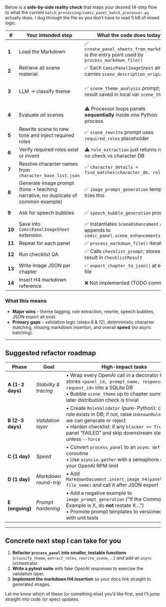 Below is a **side-by-side reality check** that maps your desired 14-step flow to what the current
`batch_processing/comic_panel_batch_processor.py` actually does. I dug through the file so you don’t have to read 5 kB of mixed logic.

| #      | Your intended step                                                                | What the code does today                                                                     | Gap / Risk                                                                                 |
| ------ | --------------------------------------------------------------------------------- | -------------------------------------------------------------------------------------------- | ------------------------------------------------------------------------------------------ |
| **1**  | Load the Markdown                                                                 | ✅ `create_panel_sheets_from_markdown()` is the entry point used by `process_markdown_file()` | —                                                                                          |
| **2**  | Retrieve all scene material                                                       | ✅ Each `ComicPanelImageSheet` already carries `scene_description_original`                   | —                                                                                          |
| **3**  | LLM → classify theme                                                              | ✅ `scene_theme_analysis` prompt; result saved in local var `scene_theme`                     | Stored only in `scene_enhancement.llm_metadata`, **not** bubbled up to chapter-level stats |
| **4**  | Evaluate *all* scenes                                                             | ⚠️ Processor loops panels **sequentially** inside one Python process                         | No batching / concurrency → slow + rate-limit risk                                         |
| **5**  | Rewrite scene to new tone and inject required roles                               | ✅ `scene_rewrite` prompt uses `required_roles` placeholder                                   | Prompt is fragile: if role list empty the LLM free-styles                                  |
| **6**  | Verify required roles exist or invent                                             | ⚠️ `role_extraction` just returns roles; no check vs character DB                            | Missing PL validation logic                                                                |
| **7**  | Resolve character names from `character_base_list.json`                           | ✅ `character_details = find_matches(character_db, roles)`                                    | BUT if no match, silently invents a name → drift                                           |
| **8**  | Generate image prompt (tone + teaching narrative, no duplicate of common example) | ✅ `image_prompt_generation` template tries this                                              | Needs stricter “don’t copy example” guard in prompt                                        |
| **9**  | Ask for speech bubbles                                                            | ✅ `speech_bubble_generation` prompt                                                          | Hard-caps at 3 bubbles – configurable?                                                     |
| **10** | Save into `ComicPanelImageSheet` extension                                        | ✅ Instantiates `SceneEnhancement` and appends to `comic_panel.scene_enhancements`            | Enhancement object omits `image_prompt` (!)                                                |
| **11** | Repeat for each panel                                                             | ✅ `process_markdown_file()` iterates                                                         | —                                                                                          |
| **12** | Run checklist QA                                                                  | ✅ Calls `checklist_prompt`; stores result in `ChecklistResult`                               | No blocking: even “FAIL” panels keep moving                                                |
| **13** | Write image JSON per chapter                                                      | ✅ `export_chapter_to_json()` at end of file                                                  | Schema undocumented; field order varies per run                                            |
| **14** | Insert H4 markdown reference                                                      | ❌ Not implemented (TODO comment)                                                             | Requires parser round-trip update                                                          |

### What this means

* **Major wins** – theme tagging, role extraction, rewrite, speech bubbles, JSON export all exist.
* **Primary gaps** – validation logic (steps 6 & 12), deterministic character matching, missing markdown insertion, and overall **speed** (no async batching).

---

## Suggested refactor roadmap

| Phase            | Goal                  | High-impact tasks                                                                                                                                                                                                                                |
| ---------------- | --------------------- | ------------------------------------------------------------------------------------------------------------------------------------------------------------------------------------------------------------------------------------------------ |
| **A (1-2 days)** | *Stability & tracing* | • Wrap every OpenAI call in a decorator that stores `<panel_id, prompt_name, response, request_id>` into a SQLite DB <br>• Bubble `scene_theme` up to chapter summary so later distribution check is trivial                                     |
| **B (2-3 days)** | *Validation layer*    | • Create `RoleValidator` (pure-Python): checks role exists in DB; if not, raise `UnknownRoleError` so we can generate or reject <br>• Harden checklist: if any `blocker == True`, mark panel “FAILED” and skip downstream steps unless `--force` |
| **C (1 day)**    | *Speed*               | • Convert `process_panel` to an `async def` coroutine <br>• Use `asyncio.gather` with a semaphore equal to your OpenAI RPM limit                                                                                                                 |
| **D (1 day)**    | *Markdown round-trip* | • Add `MarkdownDocument.insert_image_h4(panel_number, file_name)` and call it after JSON export                                                                                                                                                  |
| **E (ongoing)**  | *Prompt hardening*    | • Add a negative example to `image_prompt_generation` (“If the Common Example is X, do **not** restate X…”) <br>• Promote prompt templates to versioned YAML with unit tests                                                                     |

---

## Concrete next step I can take for you

1. **Refactor `process_panel` into smaller, testable functions** (`classify_theme`, `extract_roles`, `rewrite_scene`, …) *and* add an `async` orchestrator.
2. **Write a pytest suite** with fake OpenAI responses to exercise the validation layer.
3. **Implement the markdown H4 insertion** so your docs link straight to generated images.

Let me know which of these (or something else) you’d like first, and I’ll jump straight into code (or spec) updates.

